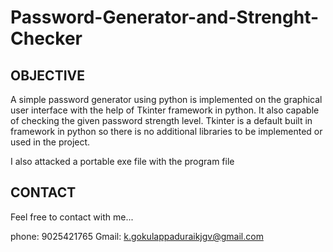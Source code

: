 # Password-Generator-and-Strenght-Checker

## OBJECTIVE

A simple password generator using python is implemented on the graphical user interface with the help of Tkinter framework in python.
It also capable of checking the given password strength level. Tkinter is a default built in framework in python so there is no additional 
libraries to be implemented or used in the project.

I also attacked a portable exe file with the program file 

## CONTACT

Feel free to contact with me...

phone: 9025421765
Gmail: k.gokulappaduraikjgv@gmail.com




